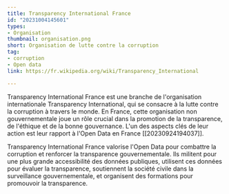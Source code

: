 ```yaml
---
title: Transparency International France
id: "20231004145601"
types:
- Organisation
thumbnail: organisation.png
short: Organisation de lutte contre la corruption 
tag:
- corruption
- Open data
link: https://fr.wikipedia.org/wiki/Transparency_International

---
```

Transparency International France est une branche de l'organisation internationale Transparency International, qui se consacre à la lutte contre la corruption à travers le monde. En France, cette organisation non gouvernementale joue un rôle crucial dans la promotion de la transparence, de l'éthique et de la bonne gouvernance. L'un des aspects clés de leur action est leur rapport à l'Open Data en France [[20230924194037]].

Transparency International France valorise l'Open Data pour combattre la corruption et renforcer la transparence gouvernementale. Ils militent pour une plus grande accessibilité des données publiques, utilisent ces données pour évaluer la transparence, soutiennent la société civile dans la surveillance gouvernementale, et organisent des formations pour promouvoir la transparence.

